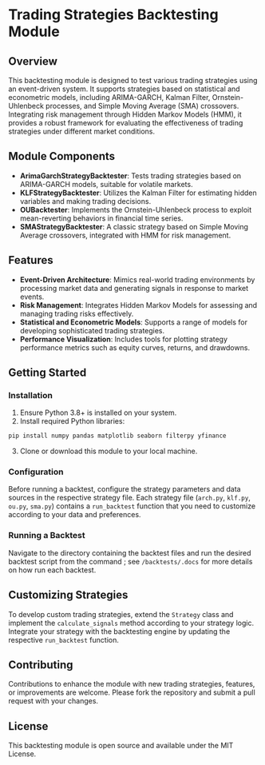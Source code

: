 # Trading Strategies Backtesting Module

## Overview

This backtesting module is designed to test various trading strategies using an event-driven system. It supports strategies based on statistical and econometric models, including ARIMA-GARCH, Kalman Filter, Ornstein-Uhlenbeck processes, and Simple Moving Average (SMA) crossovers. Integrating risk management through Hidden Markov Models (HMM), it provides a robust framework for evaluating the effectiveness of trading strategies under different market conditions.

## Module Components

- **ArimaGarchStrategyBacktester**: Tests trading strategies based on ARIMA-GARCH models, suitable for volatile markets.
- **KLFStrategyBacktester**: Utilizes the Kalman Filter for estimating hidden variables and making trading decisions.
- **OUBacktester**: Implements the Ornstein-Uhlenbeck process to exploit mean-reverting behaviors in financial time series.
- **SMAStrategyBacktester**: A classic strategy based on Simple Moving Average crossovers, integrated with HMM for risk management.

## Features

- **Event-Driven Architecture**: Mimics real-world trading environments by processing market data and generating signals in response to market events.
- **Risk Management**: Integrates Hidden Markov Models for assessing and managing trading risks effectively.
- **Statistical and Econometric Models**: Supports a range of models for developing sophisticated trading strategies.
- **Performance Visualization**: Includes tools for plotting strategy performance metrics such as equity curves, returns, and drawdowns.

## Getting Started

### Installation

1. Ensure Python 3.8+ is installed on your system.
2. Install required Python libraries:

```bash
pip install numpy pandas matplotlib seaborn filterpy yfinance
```

3. Clone or download this module to your local machine.

### Configuration

Before running a backtest, configure the strategy parameters and data sources in the respective strategy file. Each strategy file (`arch.py`, `klf.py`, `ou.py`, `sma.py`) contains a `run_backtest` function that you need to customize according to your data and preferences.

### Running a Backtest

Navigate to the directory containing the backtest files and run the desired backtest script from the command ; see `/backtests/.docs` for more details on how run each backtest.

## Customizing Strategies

To develop custom trading strategies, extend the `Strategy` class and implement the `calculate_signals` method according to your strategy logic. Integrate your strategy with the backtesting engine by updating the respective `run_backtest` function.

## Contributing

Contributions to enhance the module with new trading strategies, features, or improvements are welcome. Please fork the repository and submit a pull request with your changes.

## License

This backtesting module is open source and available under the MIT License.
